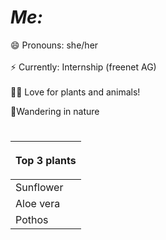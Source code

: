 

# *Me:* 

😄 Pronouns: she/her <br/>
<br/>
⚡ Currently: Internship (freenet AG)<br/>
<br/>
🌱🐧 Love for plants and animals!

🚶Wandering in nature

# 

| <p style="orange;"> Top 3 plants </p> |
| ---------- |
| Sunflower |
| Aloe vera|
| Pothos   |


<!--
**MaiGuenther/MaiGuenther** is a ✨ _special_ ✨ repository because its `README.md` (this file) appears on your GitHub profile.

Here are some ideas to get you started:

- 🔭 I’m currently working on ...
- 🌱 I’m currently learning ...
- 👯 I’m looking to collaborate on ...
- 🤔 I’m looking for help with ...
- 💬 Ask me about ...
- 📫 How to reach me: ...
- 😄 Pronouns: ...
- ⚡ Fun fact: ...
-->
